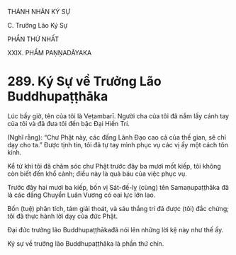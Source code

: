 THÁNH NHÂN KÝ SỰ

C. Trưởng Lão Ký Sự

PHẦN THỨ NHẤT

XXIX. PHẨM PAṆṆADĀYAKA

# 289. Ký Sự về Trưởng Lão Buddhupaṭṭhāka

Lúc bấy giờ, tên của tôi là Veṭambarī. Người cha của tôi đã nắm lấy cánh tay của tôi và đã đưa tôi đến bậc Đại Hiền Trí.

(Nghĩ rằng): “Chư Phật này, các đấng Lãnh Đạo cao cả của thế gian, sẽ chỉ dạy cho ta.” Được tịnh tín, tôi đã tự tay mình phục vụ các vị ấy một cách tôn kính.

Kể từ khi tôi đã chăm sóc chư Phật trước đây ba mươi mốt kiếp, tôi không còn biết đến khổ cảnh; điều này là quả báu của việc phục vụ.

Trước đây hai mươi ba kiếp, bốn vị Sát-đế-lỵ (cùng) tên Samaṇupaṭṭhāka đã là các đấng Chuyển Luân Vương có oai lực lớn lao.

Bốn (tuệ) phân tích, tám giải thoát, và sáu thắng trí đã được (tôi) đắc chứng; tôi đã thực hành lời dạy của đức Phật.

Đại đức trưởng lão Buddhupaṭṭhākađã nói lên những lời kệ này như thế ấy.

Ký sự về trưởng lão Buddhupaṭṭhāka là phần thứ chín.

